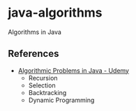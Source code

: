 # java-algorithms
Algorithms in Java

## References
* [Algorithmic Problems in Java - Udemy](https://www.udemy.com/algorithmic-problems-in-java/)
  * Recursion
  * Selection
  * Backtracking
  * Dynamic Programming
